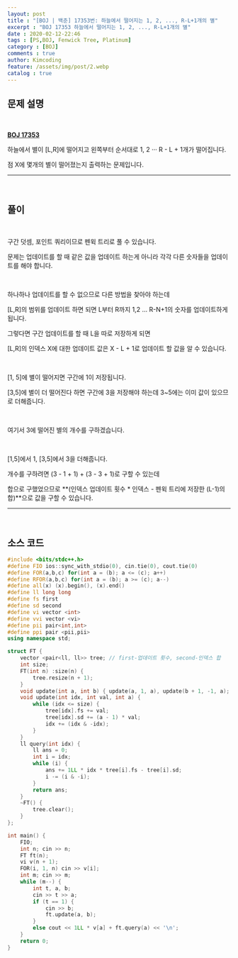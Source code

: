 ```yaml
---
layout: post
title : "[BOJ | 백준] 17353번: 하늘에서 떨어지는 1, 2, ..., R-L+1개의 별"
excerpt : "BOJ 17353 하늘에서 떨어지는 1, 2, ..., R-L+1개의 별"
date : 2020-02-12-22:46
tags : [PS,BOJ, Fenwick Tree, Platinum]
category : [BOJ]
comments : true
author: Kimcoding
feature: /assets/img/post/2.webp
catalog : true
---
```


## 문제 설명

<br/>

**[BOJ 17353](https://www.acmicpc.net/problem/17353)**

하늘에서 별이 [L,R]에 떨어지고 왼쪽부터 순서대로 1, 2 ··· R - L + 1개가 떨어집니다.

점 X에 몇개의 별이 떨어졌는지 출력하는 문제입니다.

---
<br/>

## 풀이

<br/>

구간 덧셈, 포인트 쿼리이므로 펜윅 트리로 풀 수 있습니다.

문제는 업데이트를 할 때 같은 값을 업데이트 하는게 아니라 각각 다른 숫자들을 업데이트를 해야 합니다.

<br/>

하나하나 업데이트를 할 수 없으므로 다른 방법을 찾아야 하는데

[L,R]의 범위를 업데이트 하면 되면 L부터 R까지 1,2 ... R-N+1의 숫자를 업데이트하게 됩니다.

그렇다면 구간 업데이트를 할 때 L을 따로 저장하게 되면

[L,R]의 인덱스 X에 대한 업데이트 값은 X - L + 1로 업데이트 할 값을 알 수 있습니다.

<br/>

[1, 5]에 별이 떨어지면 구간에 1이 저장됩니다.

[3,5]에 별이 더 떨어진다 하면 구간에 3을 저장해야 하는데 3~5에는 이미 값이 있으므로 더해줍니다.

<br/>

여기서 3에 떨어진 별의 개수를 구하겠습니다.

<br/>

[1,5]에서 1, [3,5]에서 3을 더해줍니다.

개수를 구하려면 (3 - 1 + 1) + (3 - 3 + 1)로 구할 수 있는데

합으로 구했었으므로 **(인덱스 업데이트 횟수 \* 인덱스 - 펜윅 트리에 저장한 (L-1)의 합)**으로 값을 구할 수 있습니다.

---

<br/>

## <i class="fa fa-code"></i> 소스 코드
```cpp
#include <bits/stdc++.h>
#define FIO ios::sync_with_stdio(0), cin.tie(0), cout.tie(0)
#define FOR(a,b,c) for(int a = (b); a <= (c); a++)
#define RFOR(a,b,c) for(int a = (b); a >= (c); a--)
#define all(x) (x).begin(), (x).end()
#define ll long long
#define fs first
#define sd second
#define vi vector <int>
#define vvi vector <vi>
#define pii pair<int,int>
#define ppi pair <pii,pii>
using namespace std;

struct FT {
	vector <pair<ll, ll>> tree; // first-업데이트 횟수, second-인덱스 합
	int size;
	FT(int n) :size(n) {
		tree.resize(n + 1);
	}
	void update(int a, int b) { update(a, 1, a), update(b + 1, -1, a); }
	void update(int idx, int val, int a) {
		while (idx <= size) {
			tree[idx].fs += val;
			tree[idx].sd += (a - 1) * val;
			idx += (idx & -idx);
		}
	}
	ll query(int idx) {
		ll ans = 0;
		int i = idx;
		while (i) {
			ans += 1LL * idx * tree[i].fs - tree[i].sd;
			i -= (i & -i);
		}
		return ans;
	}
	~FT() {
		tree.clear();
	}
};

int main() {
	FIO;
	int n; cin >> n;
	FT ft(n);
	vi v(n + 1);
	FOR(i, 1, n) cin >> v[i];
	int m; cin >> m;
	while (m--) {
		int t, a, b;
		cin >> t >> a;
		if (t == 1) {
			cin >> b;
			ft.update(a, b);
		}
		else cout << 1LL * v[a] + ft.query(a) << '\n';
	}
	return 0;
}
```